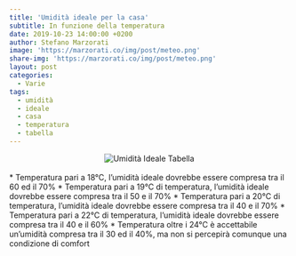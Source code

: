 ```yaml
---
title: 'Umidità ideale per la casa'
subtitle: In funzione della temperatura
date: 2019-10-23 14:00:00 +0200
author: Stefano Marzorati
image: 'https://marzorati.co/img/post/meteo.png'
share-img: 'https://marzorati.co/img/post/meteo.png'
layout: post
categories:
  - Varie
tags:
  - umidità
  - ideale
  - casa
  - temperatura
  - tabella
---
```

<center><img src="https://marzorati.co/img/umidita_ideale.jpg" alt="Umidità Ideale Tabella"></center>
<br>
* Temperatura pari a 18°C, l’umidità ideale dovrebbe essere compresa tra il 60 ed il 70%   
* Temperatura pari a 19°C di temperatura, l’umidità ideale dovrebbe essere compresa tra il 50 e il 70%   
* Temperatura pari a 20°C di temperatura, l’umidità ideale dovrebbe essere compresa tra il 40 e il 70%   
* Temperatura pari a 22°C di temperatura, l’umidità ideale dovrebbe essere compresa tra il 40 e il 60%   
* Temperatura oltre i 24°C è accettabile un’umidità compresa tra il 30 ed il 40%, ma non si percepirà comunque una condizione di comfort   
